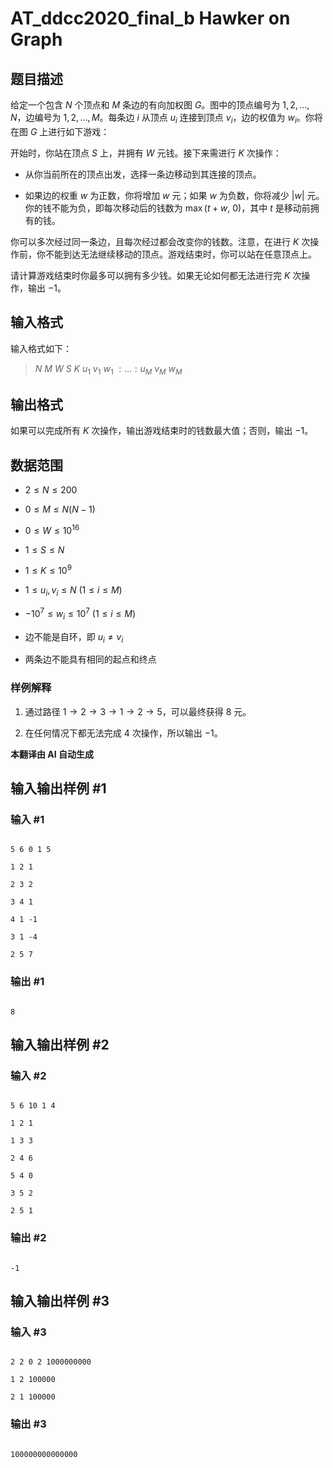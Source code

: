 # AT_ddcc2020_final_b Hawker on Graph

## 题目描述

给定一个包含 $N$ 个顶点和 $M$ 条边的有向加权图 $G$。图中的顶点编号为 $1, 2, \ldots, N$，边编号为 $1, 2, \ldots, M$。每条边 $i$ 从顶点 $u_i$ 连接到顶点 $v_i$，边的权值为 $w_i$。你将在图 $G$ 上进行如下游戏：

开始时，你站在顶点 $S$ 上，并拥有 $W$ 元钱。接下来需进行 $K$ 次操作：

- 从你当前所在的顶点出发，选择一条边移动到其连接的顶点。
- 如果边的权重 $w$ 为正数，你将增加 $w$ 元；如果 $w$ 为负数，你将减少 $|w|$ 元。你的钱不能为负，即每次移动后的钱数为 $\max(t+w,\ 0)$，其中 $t$ 是移动前拥有的钱。

你可以多次经过同一条边，且每次经过都会改变你的钱数。注意，在进行 $K$ 次操作前，你不能到达无法继续移动的顶点。游戏结束时，你可以站在任意顶点上。

请计算游戏结束时你最多可以拥有多少钱。如果无论如何都无法进行完 $K$ 次操作，输出 $-1$。

## 输入格式

输入格式如下：

> $N$ $M$ $W$ $S$ $K$ $u_1$ $v_1$ $w_1$ $: \ldots : u_M$ $v_M$ $w_M$

## 输出格式

如果可以完成所有 $K$ 次操作，输出游戏结束时的钱数最大值；否则，输出 $-1$。

## 数据范围
- $2 \leq N \leq 200$
- $0 \leq M \leq N(N-1)$
- $0 \leq W \leq 10^{16}$
- $1 \leq S \leq N$
- $1 \leq K \leq 10^9$
- $1 \leq u_i, v_i \leq N\ (1 \leq i \leq M)$
- $-10^7 \leq w_i \leq 10^7\ (1 \leq i \leq M)$
- 边不能是自环，即 $u_i \neq v_i$
- 两条边不能具有相同的起点和终点

### 样例解释

1. 通过路径 $1 \rightarrow 2 \rightarrow 3 \rightarrow 1 \rightarrow 2 \rightarrow 5$，可以最终获得 $8$ 元。

2. 在任何情况下都无法完成 $4$ 次操作，所以输出 $-1$。

 **本翻译由 AI 自动生成**

## 输入输出样例 #1

### 输入 #1

```
5 6 0 1 5
1 2 1
2 3 2
3 4 1
4 1 -1
3 1 -4
2 5 7
```

### 输出 #1

```
8
```

## 输入输出样例 #2

### 输入 #2

```
5 6 10 1 4
1 2 1
1 3 3
2 4 6
5 4 0
3 5 2
2 5 1
```

### 输出 #2

```
-1
```

## 输入输出样例 #3

### 输入 #3

```
2 2 0 2 1000000000
1 2 100000
2 1 100000
```

### 输出 #3

```
100000000000000
```